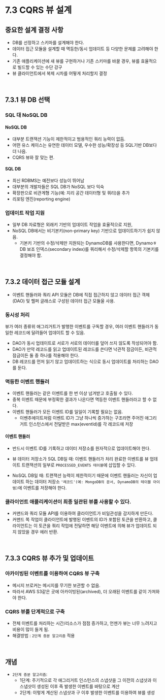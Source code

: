 # 7.3 CQRS 뷰 설계

## 중요한 설계 결정 사항

-   DB를 선정하고 스키마를 설계해야 한다.
-   데이터 접근 모듈을 설계할 때 멱등한/동시 업데이트 등 다양한 문제를 고려해야 한다.
-   기존 애플리케이션에 새 뷰를 구현하거나 기존 스키마를 바꿀 경우, 뷰를 효율적으로 빌드할 수 있는 수단 강구
-   뷰 클라이언트에서 복제 시차를 어떻게 처리할지 결정

<br />

## 7.3.1 뷰 DB 선택

### SQL 대 NoSQL DB

#### NoSQL DB

-   대부분 트랜잭션 기능이 제한적이고 범용적인 쿼리 능력이 없듬.
-   어떤 유스 케이스는 유연한 데이터 모델, 우수한 성능/확장성 등 SQL기반 DB보다 더 나음.
-   CQRS 뷰와 잘 맞는 편.

#### SQL DB

-   최신 RDBMS는 예전보다 성능이 뛰어남
-   대부분의 개발자들은 SQL DB가 NoSQL 보다 익숙
-   확장판으로 비관계형 기능(예: 지리 공간 데이터형 및 쿼리)을 추가
-   리포팅 엔진(reporting engine)

### 업데이트 작업 지원

-   일부 DB 자료형은 외래키 기반의 업데이트 작업을 효율적으로 지원,
-   NoSQL DB에서는 비기본키(non-primary key) 기반으로 업데이트하기가 쉽지 않음.
    -   기본키 기반의 수정/삭제만 지원되는 DynamoDB를 사용한다면, DynamoㅎDB 보조 인덱스(secondary index)를 쿼리해서 수정/삭제할 항목의 기본키를 결정해야 함.

<br />

## 7.3.2 데이터 접근 모듈 설계

-   이벤트 핸들러와 쿼리 API 모듈은 DB에 직접 접근하지 않고 데이터 접근 객체(DAO) 및 헬퍼 글래스로 구성된 데이터 접근 모듈울 사용.

### 동시성 처리

뷰가 여러 종류위 애그리거트가 발행한 이벤트를 구독할 경우, 여러 이벤트 핸들러가 동일한 레코드에 달려들어 업데이트 할 수 있음.

-   DAO가 동시 업데이트로 서로가 서로의 데이터를 덮어 쓰지 않도록 작성되어야 함.
-   DAO가 만약 레코드를 읽고 업데이트된 레코드를 쓴다면 낙관적 잠금이든, 비관적 잠금이든 둘 중 하나를 적용해야 한다.
-   DB 레코드를 먼저 읽기 않고 업데이트하는 식으로 동시 업데이트를 처리하는 DAO를 둔다.

### 멱등한 이벤트 핸들러

-   이벤트 핸들러는 같은 이벤트를 한 번 이상 넘겨받고 호출될 수 있다.
-   중복 이벤트 때문에 부정확한 결과가 나온다면 멱등한 이벤트 핸들러라고 할 수 없다.
-   이벤트 핸들러가 모든 이벤트 ID를 일일이 기록할 필요는 없음.
    -   이벤추에이트처럼 이벤트 ID가 그냥 하나씩 증가하는 구조라면 주어진 애그리거트 인스턴스에서 전달받은 max(eventId)를 각 레코드에 저장

#### 이벤트 핸들러

-   반드시 이벤트 ID를 기록하고 데이터 저장소를 원자적으로 업데이트해야 한다.

-   뷰 데이터 저장소가 SQL DB일 때: 이벤트 핸들러가 처리 완료한 이벤트를 뷰 업데이트 트랜잭션의 일부로 `PROCESSED_EVENTS 테이블`에 삽입할 수 있다.
-   NoSQL DB일 때: 트랜잭션 능력이 제한적이기 때문에 이벤트 핸들러는 자신이 업데이트 하는 데이터 저장소 `'레코드'(예: MongoDB의 문서, DynamoDB의 테이블 아이템)`에 이벤트를 저장해야 한다.

### 클라이언트 애플리케이션이 최종 일관된 뷰를 사용할 수 있다.

-   커맨드와 쿼리 모듈 API를 이용하여 클라이언트가 비일관성을 감지하게 만든다.
-   커맨드 쪽 작업이 클라이언트에 발행된 이벤트의 ID가 포함된 토큰을 반환하고, 클라이언트는 이 토큰을 쿼리 작업에 전달하면 해당 이벤트에 의해 뷰가 업데이트 되지 않았을 경우 에러 반환.

<br />

## 7.3.3 CQRS 뷰 추가 및 업데이트

### 아카이빙된 이벤트를 이용하여 CQRS 뷰 구축

-   메시지 브로커는 메시지를 무기한 보관할 수 없음.
-   따라서 AWS S3같은 곳에 아카이빙된(archived), 더 오래된 이벤트를 같이 가져와야 한다.

### CQRS 뷰를 단계적으로 구축

-   전체 이벤트를 처리하는 시간/리소스가 점점 증가하고, 언젠가 뷰는 너무 느려지고 비용이 많이 들게 됨.
-   해결방법 : `2단계 증분 알고리즘` 적용

<br />

## 개념

-   `2단계 증분 알고리즘`:
    -   1단계: 주기적으로 각 애그리거트 인스턴스의 스냅샷을 그 이전의 스냅샷과 이 스냅샷이 생성된 이후 죽 발생한 이벤트를 바탕으로 계산
    -   2단계: 이렇게 계산된 스냅샷과 구 이후 발생한 이벤트를 이용하여 뷰를 생성
